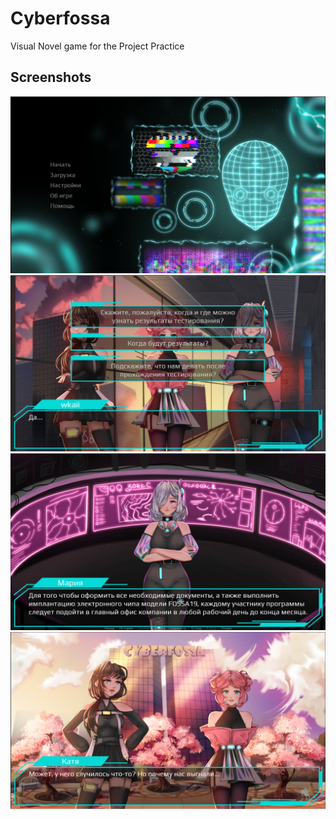 # **Cyberfossa**
Visual Novel game for the Project Practice

## Screenshots

![alt text](./main-menu.png)
![alt text](./first-choice.png)
![alt text](./video.png)
![alt text](./the-first-incident.png)
